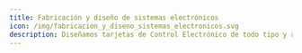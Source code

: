 ```yaml
---
title: Fabricación y diseño de sistemas electrónicos
icon: /img/fabricacion_y_diseno_sistemas_electronicos.svg
description: Diseñamos tarjetas de Control Electrónico de todo tipo y a la medida empleando tecnologías nuevas con aplicaciones y comunicaciones inalámbricas
---
```

